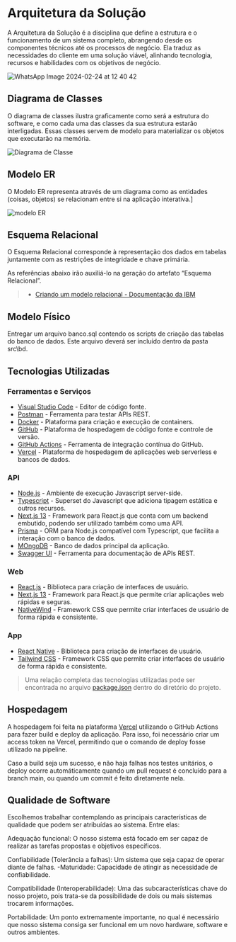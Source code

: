 # Arquitetura da Solução

A Arquitetura da Solução é a disciplina que define a estrutura e o funcionamento de um sistema completo, abrangendo desde os componentes técnicos até os processos de negócio. Ela traduz as necessidades do cliente em uma solução viável, alinhando tecnologia, recursos e habilidades com os objetivos de negócio.

![WhatsApp Image 2024-02-24 at 12 40 42](https://github.com/ICEI-PUC-Minas-PMV-ADS/pmv-ads-2024-1-e4-proj-dist-t4-time4-Dolce-Coffe/assets/93801572/e4b8fd11-5343-4f64-9196-5c702d06e663)


## Diagrama de Classes

O diagrama de classes ilustra graficamente como será a estrutura do software, e como cada uma das classes da sua estrutura estarão interligadas. Essas classes servem de modelo para materializar os objetos que executarão na memória.

![Diagrama de Classe](https://github.com/ICEI-PUC-Minas-PMV-ADS/pmv-ads-2024-1-e4-proj-dist-t4-time4-Dolce-Coffe/assets/111931438/94ea52ef-2f84-4469-bdfd-1523deea5157)

## Modelo ER

O Modelo ER representa através de um diagrama como as entidades (coisas, objetos) se relacionam entre si na aplicação interativa.]

![modelo ER](https://github.com/ICEI-PUC-Minas-PMV-ADS/pmv-ads-2024-1-e4-proj-dist-t4-time4-Dolce-Coffe/assets/111931438/def1ec57-549c-4b61-a9f5-835578a2dc14)

## Esquema Relacional

O Esquema Relacional corresponde à representação dos dados em tabelas juntamente com as restrições de integridade e chave primária.
 
As referências abaixo irão auxiliá-lo na geração do artefato “Esquema Relacional”.

> - [Criando um modelo relacional - Documentação da IBM](https://www.ibm.com/docs/pt-br/cognos-analytics/10.2.2?topic=designer-creating-relational-model)

## Modelo Físico

Entregar um arquivo banco.sql contendo os scripts de criação das tabelas do banco de dados. Este arquivo deverá ser incluído dentro da pasta src\bd.

## Tecnologias Utilizadas

### Ferramentas e Serviços

- [Visual Studio Code](https://code.visualstudio.com/) - Editor de código fonte.
- [Postman](https://taskit-pucminas.postman.co/) - Ferramenta para testar APIs REST.
- [Docker](https://www.docker.com/) - Plataforma para criação e execução de containers.
- [GitHub](https://github.com) - Plataforma de hospedagem de código fonte e controle de versão.
- [GitHub Actions](https://github.com/actions) - Ferramenta de integração contínua do GitHub.
- [Vercel](https://vercel.com/) - Plataforma de hospedagem de aplicações web serverless e bancos de dados.

### API

- [Node.js](https://nodejs.dev) - Ambiente de execução Javascript server-side.
- [Typescript](https://typescriptlang.org) - Superset do Javascript que adiciona tipagem estática e outros recursos.
- [Next.js 13](https://nextjs.org) - Framework para React.js que conta com um backend embutido, podendo ser utilizado também como uma API.
- [Prisma](https://prisma.io) - ORM para Node.js compatível com Typescript, que facilita a interação com o banco de dados.
- [MOngoDB](https://www.mongodb.com/pt-br) - Banco de dados principal da aplicação.
- [Swagger UI](https://swagger.io) - Ferramenta para documentação de APIs REST.

### Web

- [React.js](https://reactjs.dev) - Biblioteca para criação de interfaces de usuário.
- [Next.js 13](https://nextjs.org) - Framework para React.js que permite criar aplicações web rápidas e seguras.
- [NativeWind](https://nativewind.dev) - Framework CSS que permite criar interfaces de usuário de forma rápida e consistente.

### App

- [React Native](https://reactnative.dev) - Biblioteca para criação de interfaces de usuário.
- [Tailwind CSS](https://tailwindcss.com) - Framework CSS que permite criar interfaces de usuário de forma rápida e consistente.

> Uma relação completa das tecnologias utilizadas pode ser encontrada no arquivo [package.json](../src/web/package.json) dentro do diretório do projeto.

## Hospedagem

A hospedagem foi feita na plataforma [Vercel](https://vercel.com/) utilizando o GitHub Actions para fazer build e deploy da aplicação. Para isso, foi necessário criar um access token na Vercel, permitindo que o comando de deploy fosse utilizado na pipeline.

Caso a build seja um sucesso, e não haja falhas nos testes unitários, o deploy ocorre automáticamente quando um pull request é concluído para a branch main, ou quando um commit é feito diretamente nela.

## Qualidade de Software

Escolhemos trabalhar contemplando as principais características de qualidade que podem ser atribuídas ao sistema. Entre elas:

Adequação funcional: O nosso sistema está focado em ser capaz de realizar as tarefas propostas e objetivos específicos.

Confiabilidade (Tolerância a falhas): Um sistema que seja capaz de operar diante de falhas.
    -Maturidade: Capacidade de atingir as necessidade de confiabilidade.

Compatibilidade (Interoperabilidade): Uma das subcaracterísticas chave do nosso projeto, pois trata-se da possibilidade de dois ou mais sistemas trocarem informações.

Portabilidade: Um ponto extremamente importante, no qual é necessário que nosso sistema consiga ser funcional em um novo hardware, software e outros ambientes.

